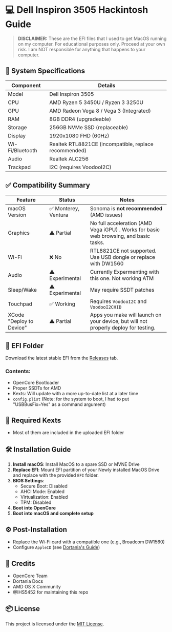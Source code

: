 # 💻 Dell Inspiron 3505 Hackintosh Guide

> **DISCLAIMER:** These are the EFI files that I used to get MacOS running on my computer. For educational purposes only. Proceed at your own risk. I am NOT responsible for anything that happens to your computer.


## 🧾 System Specifications

| Component       | Details                                      |
|----------------|----------------------------------------------|
| Model           | Dell Inspiron 3505                          |
| CPU             | AMD Ryzen 5 3450U / Ryzen 3 3250U           |
| GPU             | AMD Radeon Vega 8 / Vega 3 (Integrated)     |
| RAM             | 8GB DDR4 (upgradeable)                      |
| Storage         | 256GB NVMe SSD (replaceable)               |
| Display         | 1920x1080 FHD (60Hz)                        |
| Wi-Fi/Bluetooth | Realtek RTL8821CE (incompatible, replace recommended) |
| Audio           | Realtek ALC256                             |
| Trackpad        | I2C (requires VoodooI2C)                    |

## ✅ Compatibility Summary

| Feature        | Status           | Notes                                       |
|----------------|------------------|---------------------------------------------|
| macOS Version  | ✅ Monterey, Ventura | Sonoma is **not recommended** (AMD issues) |
| Graphics        | ⚠️ Partial         | No full acceleration (AMD Vega iGPU) . Works for basic web browsing, and basic tasks.     |
| Wi-Fi           | ❌ No              | RTL8821CE not supported. Use USB dongle or replace with DW1560 |
| Audio           | ⚠️ Experimental        | Currently Expermenting with this one. Not working ATM            |
| Sleep/Wake      | ⚠️ Experimental    | May require SSDT patches                    |
| Touchpad        | ✅ Working         | Requires `VoodooI2C` and `VoodooI2CHID`     |
| XCode "Deploy to Device" | ⚠️ Partial | Apps you make will launch on your device, but will not properly deploy for testing. |


## 📁 EFI Folder

Download the latest stable EFI from the [Releases](https://github.com/yourusername/inspiron-3505-hackintosh/releases) tab.

### Contents:
- OpenCore Bootloader
- Proper SSDTs for AMD
- Kexts: Will update with a more up-to-date list at a later time
- `config.plist` (Note: for the system to boot, I had to put "USBBusFix=Yes" as a command argument)
## 🧰 Required Kexts

- Most of them are included in the uploaded  EFI folder


## 🛠 Installation Guide

1. **Install macOS**: Install MacOS to a spare SSD or MVNE Drive
2. **Replace EFI**: Mount EFI partition of your Newly installed MacOS Drive and replace with the provided `EFI` folder.
3. **BIOS Settings**:
   - Secure Boot: Disabled
   - AHCI Mode: Enabled
   - Virtualization: Enabled
   - TPM: Disabled
4. **Boot into OpenCore**
5. **Boot into macOS and complete setup**

## ⚙️ Post-Installation

- Replace the Wi-Fi card with a compatible one (e.g., Broadcom DW1560)
- Configure `AppleID` (see [Dortania's Guide](https://dortania.github.io/OpenCore-Post-Install/universal/iservices.html))

## 📝 Credits

- OpenCore Team
- Dortania Docs
- AMD OS X Community
- @IHS5452 for maintaining this repo

## 📦 License

This project is licensed under the [MIT License](LICENSE).
